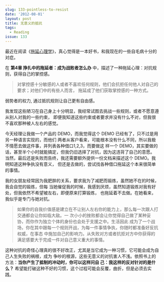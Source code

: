 ```yaml
---
slug: 133-pointless-to-resist
date: '2012-08-01'
layout: post
title: 无意义的抵抗
tags:
  - Reading
issue: 133
---
```


最近在阅读《[拖延心理学][1]》，真心觉得是一本好书，和我现在的一些自毛病十分的对症。

在 **第4章 挣扎中的拖延者：成为战败者怎么办** 中，描述了一种拖延心理：对抗规则，获得自己的掌控感。

> 对掌控感十分敏感的人或者不喜欢任何规则，他们会抗拒任何他人对自己的要求；对他们中的有些人而言，
> 拖延成了他们获取掌控感的一种方式。

弱势者的权力, 通过抵抗规则让自己更有自由感。

我发现这些陋习在自己身上十分明显，我经常试图去挑战一些规则，或者不愿意遵从别人对我的一些约束，
即便我知道这些约束或者要求并没有什么不对，但我很不喜欢那种被人左右的感觉。

今天经理让我做一个产品的 DEMO，而我觉得这个 DEMO 已经有了，只不过是用另一种语言实现的，而他们
两者从客户看来，可能根本没有什么不同，所以我极不情愿去做这件事，并列表各种借口1,2,3，而要做这
样一个 DEMO，其实要做的话，甚至半个小时就能搞定，但我仍旧选择了对抗，因为这违背了自己的意愿。
当然，最后还是失败而告终，我还需要额外提供一份文档来描述这个 DEMO。我明知道这种争执没有意义，
但还是去做的，尝试找各种借口拖延这个本来很简单的事情。

我的女朋友经常因为我肥胖的关系，要求我为了减肥而锻炼，虽然她不在的时候，我会自觉的锻炼，但每
当她催促我的时候，我感到厌烦，虽然知道锻炼对我有好处，但我依然不希望被左右，即便原来打算锻炼，
也拖延着不去做。在她看来，我似乎是专门与她对抗。

> 如果你的自我价值感是建立在不让别人左右你的能力上，那么每一次跟人打交通都会让你如临大敌。一
> 次小小的挫败都会让你觉得自己做了某种妥协，而你作为独立个体的身份也会处于支援之中。生活因此
> 成为了一个战场，你在其中跟每一个规则开战，为每一件事情争执，你随时都准备好反抗权威，在事态
> 中施加自己的影响力。从失败对方或者抗拒对方中你获得的满足感要大于完成一件对自己意义重大的事情。

这种对抗的奇怪心理真的很不好改正，尤其是当它成为一种习惯，它可能会成为自己人生失败的祸根，成为
争吵的根源，这些无意义的对抗害人不浅。依照书上的方法：**当你产生了抵制的冲动时，你可以这样问自
己：我这样的反对针对的是什么？** 希望能打破这种不好的习惯，这个过程可能会反覆，曲折，但是必须去实践。

[1]: http://book.douban.com/subject/4180711/
